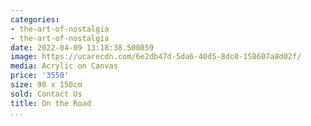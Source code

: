 ```yaml
---
categories:
- the-art-of-nostalgia
- the-art-of-nostalgia
date: 2022-04-09 13:18:38.500859
image: https://ucarecdn.com/6e2db47d-5da6-40d5-8dc0-158607a8d02f/
media: Acrylic on Canvas
price: '3550'
size: 90 x 150cm
sold: Contact Us
title: On the Road
...
```

